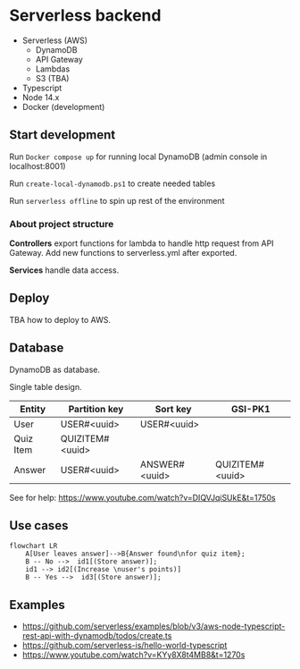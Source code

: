 # Serverless backend

- Serverless (AWS)
  - DynamoDB
  - API Gateway
  - Lambdas
  - S3 (TBA)
- Typescript
- Node 14.x
- Docker (development)

## Start development

Run `Docker compose up` for running local DynamoDB (admin console in localhost:8001)

Run `create-local-dynamodb.ps1` to create needed tables

Run `serverless offline` to spin up rest of the environment

### About project structure

**Controllers** export functions for lambda to handle http request from API Gateway. Add new functions to serverless.yml after exported.

**Services** handle data access.

## Deploy

TBA how to deploy to AWS.

## Database

DynamoDB as database.

Single table design.

| Entity    | Partition key    | Sort key       | GSI-PK1          |
| --------- | ---------------- | -------------- | ---------------- |
| User      | USER#\<uuid>     | USER#\<uuid>   |
| Quiz Item | QUIZITEM#\<uuid> | <timestamp>    |
| Answer    | USER#\<uuid>     | ANSWER#\<uuid> | QUIZITEM#\<uuid> |

See for help: https://www.youtube.com/watch?v=DIQVJqiSUkE&t=1750s

## Use cases

```mermaid
flowchart LR
    A[User leaves answer]-->B{Answer found\nfor quiz item};
    B -- No -->  id1[(Store answer)];
    id1 --> id2[(Increase \nuser's points)]
    B -- Yes -->  id3[(Store answer)];
```

## Examples

- https://github.com/serverless/examples/blob/v3/aws-node-typescript-rest-api-with-dynamodb/todos/create.ts
- https://github.com/serverless-is/hello-world-typescript
- https://www.youtube.com/watch?v=KYy8X8t4MB8&t=1270s
